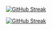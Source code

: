 <div align="center">
  
  [![GitHub Streak](https://github-readme-streak-stats.herokuapp.com?user=Nade00&theme=synthwave)](https://git.io/streak-stats)

  [![GitHub Streak](https://streak-stats.demolab.com/?user=Nade00)](https://git.io/streak-stats)
</div>

